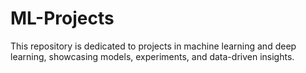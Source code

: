 # ML-Projects
This repository is dedicated to projects in machine learning and deep learning, showcasing models, experiments, and data-driven insights.
